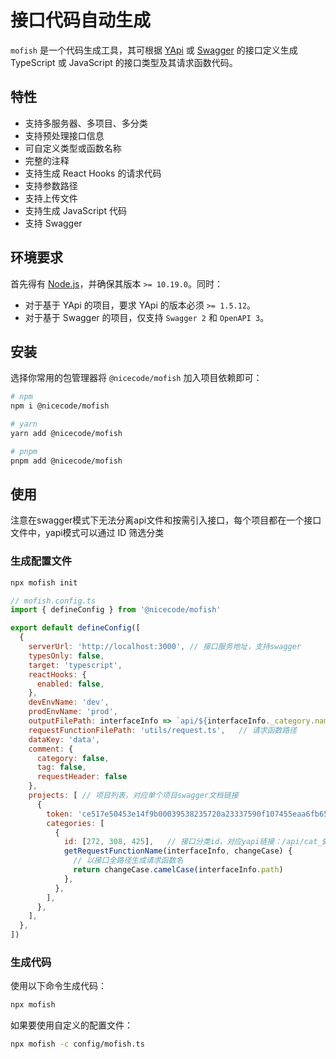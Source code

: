 
# 接口代码自动生成

`mofish` 是一个代码生成工具，其可根据 [YApi](https://github.com/YMFE/yapi) 或 [Swagger](https://swagger.io/) 的接口定义生成 TypeScript 或 JavaScript 的接口类型及其请求函数代码。

## 特性

- 支持多服务器、多项目、多分类
- 支持预处理接口信息
- 可自定义类型或函数名称
- 完整的注释
- 支持生成 React Hooks 的请求代码
- 支持参数路径
- 支持上传文件
- 支持生成 JavaScript 代码
- 支持 Swagger

## 环境要求

首先得有 [Node.js](https://nodejs.org/en/)，并确保其版本 `>= 10.19.0`。同时：

- 对于基于 YApi 的项目，要求 YApi 的版本必须 `>= 1.5.12`。
- 对于基于 Swagger 的项目，仅支持 `Swagger 2` 和 `OpenAPI 3`。

## 安装

选择你常用的包管理器将 `@nicecode/mofish` 加入项目依赖即可：

```bash
# npm
npm i @nicecode/mofish

# yarn
yarn add @nicecode/mofish

# pnpm
pnpm add @nicecode/mofish
```


## 使用

注意在swagger模式下无法分离api文件和按需引入接口，每个项目都在一个接口文件中，yapi模式可以通过 ID 筛选分类

### 生成配置文件

```bash
npx mofish init
```


```js
// mofish.config.ts
import { defineConfig } from '@nicecode/mofish'

export default defineConfig([
  {
    serverUrl: 'http://localhost:3000', // 接口服务地址，支持swagger
    typesOnly: false,
    target: 'typescript',
    reactHooks: {
      enabled: false,
    },
    devEnvName: 'dev',
    prodEnvName: 'prod',
    outputFilePath: interfaceInfo => `api/${interfaceInfo._category.name}.ts`,   // 接口输出文件路径
    requestFunctionFilePath: 'utils/request.ts',   // 请求函数路径
    dataKey: 'data',
    comment: {
      category: false,
      tag: false,
      requestHeader: false
    },
    projects: [ // 项目列表，对应单个项目swagger文档链接
      {
        token: 'ce517e50453e14f9b00039538235720a23337590f107455eaa6fb65a6bda7f22',  // yapi token,在对应项目中获取，swagger模式下可不传
        categories: [
          {
            id: [272, 308, 425],   // 接口分类id，对应yapi链接：/api/cat_${id}  0为全部
            getRequestFunctionName(interfaceInfo, changeCase) {
              // 以接口全路径生成请求函数名
              return changeCase.camelCase(interfaceInfo.path)
            },
          },
        ],
      },
    ],
  },
])
```


### 生成代码

使用以下命令生成代码：

```bash
npx mofish
```

如果要使用自定义的配置文件：

```bash
npx mofish -c config/mofish.ts
```
